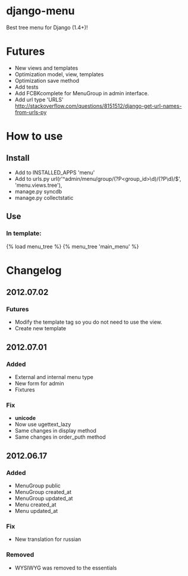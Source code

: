 # django-menu
Best tree menu for Django (1.4+)!

# Futures
* New views and templates
* Optimization model, view, templates
* Optimization save method
* Add tests
* Add FCBKcomplete for MenuGroup in admin interface.
* Add url type 'URLS' http://stackoverflow.com/questions/8151512/django-get-url-names-from-urls-py

# How to use
## Install
* Add to INSTALLED_APPS 'menu'
* Add to urls.py  url(r'^admin/menu/group/(?P<group_id>\d)/(?P<id>\d)/$', 'menu.views.tree'),
* manage.py syncdb
* manage.py collectstatic

## Use
### In template:
{% load menu_tree %}
{% menu_tree 'main_menu' %}


# Changelog
## 2012.07.02
### Futures
* Modify the template tag so you do not need to use the view.
* Create new template


## 2012.07.01
### Added
* External and internal menu type
* New form for admin
* Fixtures

### Fix
* __unicode__
* Now use ugettext_lazy
* Same changes in display method
* Same changes in order_puth method

## 2012.06.17
### Added
* MenuGroup public
* MenuGroup created_at
* MenuGroup updated_at
* Menu created_at
* Menu updated_at

### Fix
* New translation for russian

### Removed
* WYSIWYG was removed to the essentials
